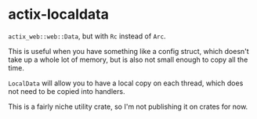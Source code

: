 # actix-localdata
`actix_web::web::Data`, but with `Rc` instead of `Arc`.

This is useful when you have something like a config struct, which doesn't take up
a whole lot of memory, but is also not small enough to copy all the time.

`LocalData` will allow you to have a local copy on each thread, which does not need
to be copied into handlers.

This is a fairly niche utility crate, so I'm not publishing it on crates for now.
